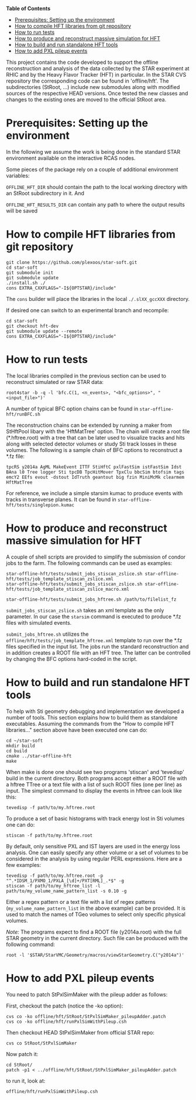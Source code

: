 <!-- START doctoc generated TOC please keep comment here to allow auto update -->
<!-- DON'T EDIT THIS SECTION, INSTEAD RE-RUN doctoc TO UPDATE -->
**Table of Contents**

- [Prerequisites: Setting up the environment](#prerequisites-setting-up-the-environment)
- [How to compile HFT libraries from git repository](#how-to-compile-hft-libraries-from-git-repository)
- [How to run tests](#how-to-run-tests)
- [How to produce and reconstruct massive simulation for HFT ](#how-to-produce-and-reconstruct-massive-simulation-for-hft)
- [How to build and run standalone HFT tools](#how-to-build-and-run-standalone-hft-tools)
- [How to add PXL pileup events](#how-to-add-pxl-pileup-events)

<!-- END doctoc generated TOC please keep comment here to allow auto update -->


This project contains the code developed to support the offline reconstruction
and analysis of the data collected by the STAR experiment at RHIC and by the
Heavy Flavor Tracker (HFT) in particular. In the STAR CVS repository the
corresponding code can be found in 'offline/hft'. The subdirectories (StRoot,
...) include new submodules along with modified sources of the respective HEAD
versions. Once tested the new classes and changes to the existing ones are moved
to the official StRoot area.


Prerequisites: Setting up the environment
=========================================

In the following we assume the work is being done in the standard STAR
environment available on the interactive RCAS nodes.

Some pieces of the package rely on a couple of additional environment variables:

`OFFLINE_HFT_DIR` should contain the path to the local working directory with
an StRoot subdirectory in it. And

`OFFLINE_HFT_RESULTS_DIR` can contain any path to where the output results will
be saved


How to compile HFT libraries from git repository
================================================

    git clone https://github.com/plexoos/star-soft.git
    cd star-soft
    git submodule init
    git submodule update
    ./install.sh ./
    cons EXTRA_CXXFLAGS="-I${OPTSTAR}/include"

The `cons` builder will place the libraries in the local `./.slXX_gccXXX` directory.

If desired one can switch to an experimental branch and recompile:

    cd star-soft
    git checkout hft-dev
    git submodule update --remote
    cons EXTRA_CXXFLAGS="-I${OPTSTAR}/include"


How to run tests
================

The local libraries compiled in the previous section can be used to reconstruct
simulated or raw STAR data:

    root4star -b -q -l 'bfc.C(1, <n_events>, "<bfc_options>", "<input_file>")'

A number of typical BFC option chains can be found in `star-offline-hft/runBFC.sh`

The reconstruction chains can be extended by running a maker from StHftPool
libary with the 'HftMatTree' option. The chain will create a root file
(\*.hftree.root) with a tree that can be later used to visualize tracks and
hits along with selected detector volumes or study Sti track losses in these
volumes. The following is a sample chain of BFC options to reconstruct a \*.fz
file:

    tpcRS y2014a AgML MakeEvent ITTF StiHftC pxlFastSim istFastSim Idst BAna l0 Tree logger Sti tpcDB TpcHitMover TpxClu bbcSim btofsim tags emcY2 EEfs evout -dstout IdTruth geantout big fzin MiniMcMk clearmem HftMatTree

For reference, we include a simple starsim kumac to produce events with tracks
in transverse planes. It can be found in `star-offline-hft/tests/singlepion.kumac`


How to produce and reconstruct massive simulation for HFT 
=========================================================

A couple of shell scripts are provided to simplify the submission of condor jobs
to the farm. The following commands can be used as examples:

    star-offline-hft/tests/submit_jobs_stiscan_zslice.sh star-offline-hft/tests/job_template_stiscan_zslice.xml
    star-offline-hft/tests/submit_jobs_stiscan_zslice.sh star-offline-hft/tests/job_template_stiscan_zslice_macro.xml

    star-offline-hft/tests/submit_jobs_hftree.sh /path/to/filelist_fz

`submit_jobs_stiscan_zslice.sh` takes an xml template as the only parameter. In
our case the `starsim` command is executed to produce \*.fz files with simulated
events.

`submit_jobs_hftree.sh` utilizes the `offline/hft/tests/job_template_hftree.xml`
template to run over the \*.fz files specified in the input list. The jobs run
the standard reconstruction and in addition creates a ROOT file with an HFT
tree. The latter can be controlled by changing the BFC options hard-coded in the
script.


How to build and run standalone HFT tools
=========================================

To help with Sti geometry debugging and implementation we developed a number of
tools. This section explains how to build them as standalone executables.
Assuming the commands from the "How to compile HFT libraries..." section above
have been executed one can do:

    cd ~/star-soft
    mkdir build
    cd build
    cmake ../star-offline-hft
    make

When make is done one should see two programs 'stiscan' and 'tevedisp' build
in the current directory. Both programs accept either a ROOT file with a hftree
TTree or a text file with a list of such ROOT files (one per line) as input.
The simplest command to display the events in hftree can look like this:

    tevedisp -f path/to/my.hftree.root

To produce a set of basic histograms with track energy lost in Sti volumes one
can do:

    stiscan -f path/to/my.hftree.root

By default, only sensitive PXL and IST layers are used in the energy loss
analysis. One can easily specify any other volume or a set of volumes to be
considered in the analysis by using regular PERL expressions. Here are a few
examples:

    tevedisp -f path/to/my.hftree.root -p "^.*IDSM_1/PXMO_1/PXLA_[\d]+/PXT[RML]_.*$" -g
    stiscan -f path/to/my_hftree_list -l path/to/my_volume_name_pattern_list -s 0.10 -g

Either a regex pattern or a text file with a list of regex patterns
(`my_volume_name_pattern_list` in the above example) can be provided. It is used
to match the names of TGeo volumes to select only specific physical volumes.

*Note:* The programs expect to find a ROOT file (y2014a.root) with the full
STAR geometry in the current directory. Such file can be produced with the
following command:

    root -l '$STAR/StarVMC/Geometry/macros/viewStarGeometry.C("y2014a")'


How to add PXL pileup events
============================

You need to patch StPxlSimMaker with the pileup adder as follows:

First, checkout the patch (notice the -ko option):

    cvs co -ko offline/hft/StRoot/StPxlSimMaker_pileupAdder.patch
    cvs co -ko offline/hft/runPxlSimWithPileup.csh

Then checkout HEAD StPxlSimMaker from official STAR repo:

    cvs co StRoot/StPxlSimMaker

Now patch it:

    cd StRoot/
    patch -p1 < ../offline/hft/StRoot/StPxlSimMaker_pileupAdder.patch

to run it, look at:

    offline/hft/runPxlSimWithPileup.csh
